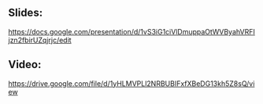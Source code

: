 ## Slides:

https://docs.google.com/presentation/d/1vS3iG1ciVlDmuppaOtWVByahVRFIjzn2fbirUZqjrjc/edit

## Video:

https://drive.google.com/file/d/1yHLMVPLl2NRBUBIFxfXBeDG13kh5Z8sQ/view
